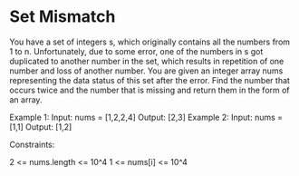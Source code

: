 # Set Mismatch

You have a set of integers s, which originally contains all the numbers from 1 to n. Unfortunately, due to some error, one of the numbers in s got duplicated to another number in the set, which results in repetition of one number and loss of another number.
You are given an integer array nums representing the data status of this set after the error.
Find the number that occurs twice and the number that is missing and return them in the form of an array.

Example 1:
Input: nums = [1,2,2,4]
Output: [2,3]
Example 2:
Input: nums = [1,1]
Output: [1,2]

Constraints:

2 <= nums.length <= 10^4
1 <= nums[i] <= 10^4
